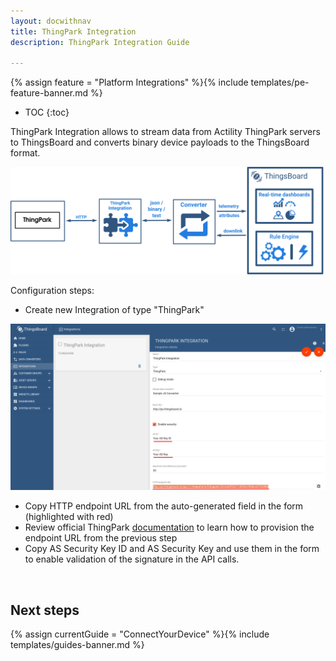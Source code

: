```yaml
---
layout: docwithnav
title: ThingPark Integration
description: ThingPark Integration Guide 

---
```


{% assign feature = "Platform Integrations" %}{% include templates/pe-feature-banner.md %}

* TOC
{:toc}

ThingPark Integration allows to stream data from Actility ThingPark servers to ThingsBoard and converts binary device payloads to the ThingsBoard format.

 ![image](/images/user-guide/integrations/thingpark-integration.svg)

Configuration steps:
  
 - Create new Integration of type "ThingPark"
 
![image](/images/user-guide/integrations/thingpark.png) 

 - Copy HTTP endpoint URL from the auto-generated field in the form (highlighted with red)
 - Review official ThingPark [documentation](https://dx-api.thingpark.com/dataflow/latest/doc/index.html#uplink-data-reception)
  to learn how to provision the endpoint URL from the previous step
 - Copy AS Security Key ID and AS Security Key and use them in the form to enable validation of the signature in the API calls. 
 

<br>

## Next steps
 
 {% assign currentGuide = "ConnectYourDevice" %}{% include templates/guides-banner.md %}
 
 <br/>
 <br/>